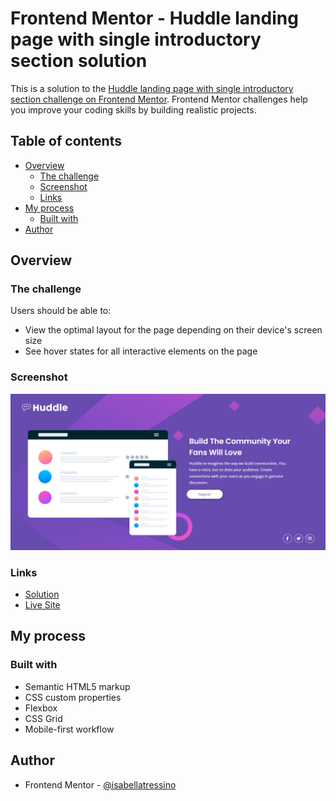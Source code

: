 # Frontend Mentor - Huddle landing page with single introductory section solution

This is a solution to the [Huddle landing page with single introductory section challenge on Frontend Mentor](https://www.frontendmentor.io/challenges/huddle-landing-page-with-a-single-introductory-section-B_2Wvxgi0). Frontend Mentor challenges help you improve your coding skills by building realistic projects. 

## Table of contents

- [Overview](#overview)
  - [The challenge](#the-challenge)
  - [Screenshot](#screenshot)
  - [Links](#links)
- [My process](#my-process)
  - [Built with](#built-with)
- [Author](#author)

## Overview

### The challenge

Users should be able to:

- View the optimal layout for the page depending on their device's screen size
- See hover states for all interactive elements on the page

### Screenshot

![](images/screenshot.png)

### Links

- [Solution](https://www.frontendmentor.io/solutions/huddle-landing-page-with-single-introductory-section-master--ceijP5i3D)
- [Live Site](https://isabellatressino.github.io/frontendmentor-challenges/huddle-landing-page-with-single-introductory-section-master/)

## My process

### Built with

- Semantic HTML5 markup
- CSS custom properties
- Flexbox
- CSS Grid
- Mobile-first workflow

## Author

- Frontend Mentor - [@isabellatressino](https://www.frontendmentor.io/profile/isabellatressino)

